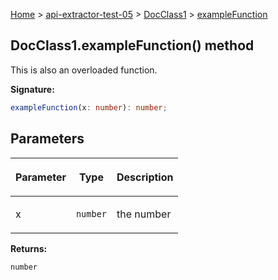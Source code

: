 [Home](./index) &gt; [api-extractor-test-05](./api-extractor-test-05.md) &gt; [DocClass1](./api-extractor-test-05.docclass1.md) &gt; [exampleFunction](./api-extractor-test-05.docclass1.examplefunction_1.md)

## DocClass1.exampleFunction() method

This is also an overloaded function.

<b>Signature:</b>

```typescript
exampleFunction(x: number): number;
```

## Parameters

|  <p>Parameter</p> | <p>Type</p> | <p>Description</p> |
|  --- | --- | --- |
|  <p>x</p> | <p>`number`</p> | <p>the number</p> |

<b>Returns:</b>

`number`


